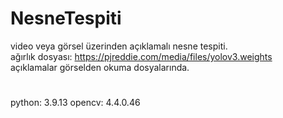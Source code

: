 # NesneTespiti
video veya görsel üzerinden açıklamalı nesne tespiti. 
<br>
ağırlık dosyası: https://pjreddie.com/media/files/yolov3.weights
<br>
açıklamalar görselden okuma dosyalarında.
#
python: 3.9.13
opencv: 4.4.0.46
